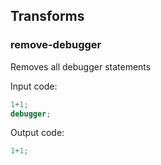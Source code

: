 ## Transforms

### remove-debugger

Removes all debugger statements


Input code:
```ts
1+1;
debugger;
```

Output code:
```ts
1+1;
```
